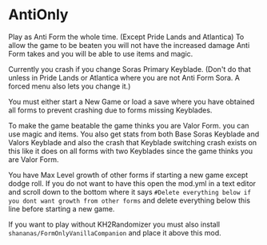 # AntiOnly

Play as Anti Form the whole time. (Except Pride Lands and Atlantica) To allow the game to be beaten you will not have the increased damage Anti Form takes and you will be able to use items and magic.

Currently you crash if you change Soras Primary Keyblade. (Don't do that unless in Pride Lands or Atlantica where you are not Anti Form Sora. A forced menu also lets you change it.)

You must either start a New Game or load a save where you have obtained all forms to prevent crashing due to forms missing Keyblades.

To make the game beatable the game thinks you are Valor Form. you can use magic and items. You also get stats from both Base Soras Keyblade and Valors Keyblade and also the crash that Keyblade switching crash exists on this like it does on all forms with two Keyblades since the game thinks you are Valor Form.

You have Max Level growth of other forms if starting a new game except dodge roll. If you do not want to have this open the mod.yml in a text editor and scroll down to the bottom where it says `#Delete everything below if you dont want growth from other forms` and delete everything below this line before starting a new game.

If you want to play without KH2Randomizer you must also install `shananas/FormOnlyVanillaCompanion` and place it above this mod.
